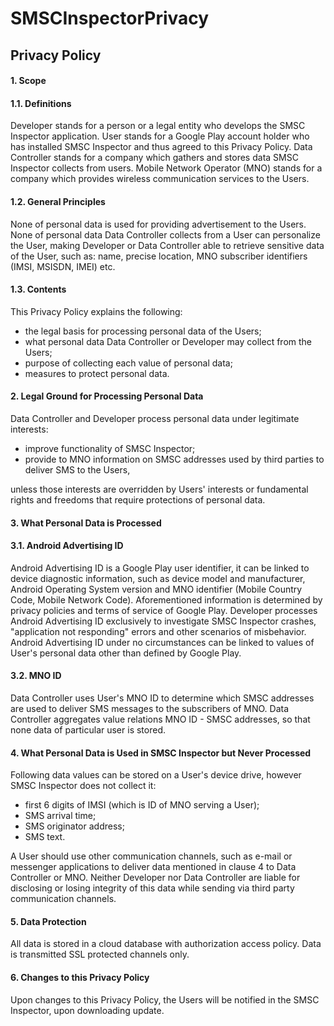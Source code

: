 # SMSCInspectorPrivacy

<h2>Privacy Policy</h2>
<h4>1. Scope</h4>

<h4>1.1. Definitions</h4>

Developer stands for a person or a legal entity who develops the SMSC Inspector application.
User stands for a Google Play account holder who has installed SMSC Inspector and thus agreed to this Privacy Policy.
Data Controller stands for a company which gathers and stores data SMSC Inspector collects from users.
Mobile Network Operator (MNO) stands for a company which provides wireless communication services to the Users.

<h4>1.2. General Principles</h4>

None of personal data is used for providing advertisement to the Users. 
None of personal data Data Controller collects from a User can personalize the User, making Developer or Data Controller able to retrieve sensitive data of the User, such as: name, precise location, MNO subscriber identifiers (IMSI, MSISDN, IMEI) etc.

<h4>1.3. Contents</h4>

This Privacy Policy explains the following:

 - the legal basis for processing personal data of the Users;
 - what personal data Data Controller or Developer may collect from the Users;
 - purpose of collecting each value of personal data;
 - measures to protect personal data.

<h4>2. Legal Ground for Processing Personal Data</h4>

Data Controller and Developer process personal data under legitimate interests:

 - improve functionality of SMSC Inspector;
 - provide to MNO information on SMSC addresses used by third parties to deliver SMS to the Users,
 
unless those interests are overridden by Users' interests or fundamental rights and freedoms that require protections of personal data.

<h4>3. What Personal Data is Processed</h4>

<h4>3.1. Android Advertising ID</h4>

Android Advertising ID is a Google Play user identifier, it can be linked to device diagnostic information, such as device model and manufacturer, Android Operating System version and MNO identifier (Mobile Country Code, Mobile Network Code). Aforementioned information is determined by privacy policies and terms of service of Google Play.
Developer processes Android Advertising ID exclusively to investigate SMSC Inspector crashes, "application not responding" errors and other scenarios of misbehavior. Android Advertising ID under no circumstances can be linked to values of User's personal data other than defined by Google Play.

<h4>3.2. MNO ID</h4>

Data Controller uses User's MNO ID to determine which SMSC addresses are used to deliver SMS messages to the subscribers of MNO. Data Controller aggregates value relations MNO ID - SMSC addresses, so that none data of particular user is stored.

<h4>4. What Personal Data is Used in SMSC Inspector but Never Processed</h4>

Following data values can be stored on a User's device drive, however SMSC Inspector does not collect it:
 - first 6 digits of IMSI (which is ID of MNO serving a User);
 - SMS arrival time;
 - SMS originator address;
 - SMS text.
 
A User should use other communication channels, such as e-mail or messenger applications to deliver data mentioned in clause 4 to Data Controller or MNO. Neither Developer nor Data Controller are liable for disclosing or losing integrity of this data while sending via third party communication channels.

<h4>5. Data Protection</h4>

All data is stored in a cloud database with authorization access policy. Data is transmitted SSL protected channels only.

<h4>6. Changes to this Privacy Policy</h4>

Upon changes to this Privacy Policy, the Users will be notified in the SMSC Inspector, upon downloading update. 
